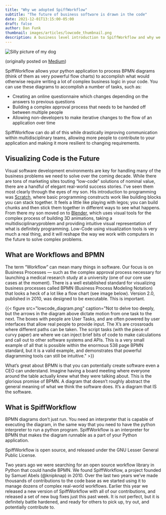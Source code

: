 ```yaml
---
title: "Why we adopted SpiffWorkflow"
subtitle: "The future of business software is drawn in the code"
date: 2021-12-01T13:15:00-05:00
draft: false
author: Dan Funk
thumbnail: images/articles/lowcode_thumbnail.png
description: A business level introduction to SpiffWorkflow and why we adopted this open source platform and are building a suite of tools around it.
---
```


![Silly picture of my dog](lowcode.png)

(originally posted on [Medium](https://medium.com/@danfunk/a-visual-workflow-library-for-python-d19e1387653))

SpiffWorkflow allows your python application to process BPMN diagrams (think of them as very powerful flow charts) to accomplish what would otherwise require writing a lot of complex business logic in your code. You can use these diagrams to accomplish a number of tasks, such as:

* Creating an online questionnaire which changes depending on the answers to previous questions
* Building a complex approval process that needs to be handed off between multiple people
* Allowing non-developers to make iterative changes to the flow of an application over time

SpiffWorkflow can do all of this while drastically improving communication within multidisciplinary teams, allowing more people to contribute to your application and making it more resilient to changing requirements.

## Visualizing Code is the Future

Visual software development environments are key for handling many of the business problems we need to solve over the coming decade. While there are tons of marketing sites touting “low-code” solutions of nominal value, there are a handful of elegant real-world success stories. I’ve seen them most clearly through the eyes of my son. His introduction to programming was [Scratch](https://scratch.mit.edu/), where basic programming constructs work like building blocks you can stack together. It feels a little like playing with legos; you can build chunks and then stick them together in different ways to see what happens. From there my son moved on to [Blender](https://www.blender.org/), which uses visual tools for the complex process of building 3D animations, taking a multidisciplinaryproblem and providing intuitive visual representation of what is definitely programming. Low-Code using visualization tools is very much a real thing, and it will reshape the way we work with computers in the future to solve complex problems.

## What are Workflows and BPMN

The term “Workflow” can mean many things in software. Our focus is on Business Processes — such as the complex approval process necessary for launching a medical research study at a university (one of our core use cases at the moment). There is a well established standard for visualizing business processes called BPMN (Business Process Modeling Notation) that looks a heck of a lot like a flow chart (see image below). Version 2.0, published in 2010, was designed to be executable. This is important.

{{< figure src="lowcode_diagram.png" caption="Not to delve too deeply, but the arrows in the diagram above dictate motion from one task to the next. The boxes with people are User Tasks, and are often powered by user interfaces that allow real people to provide input. The X’s are crossroads where different paths can be taken. The script tasks (with the piece of curvy paper) are where we can inject brief bits of code to make calculations and call out to other software systems and APIs. This is a very small example of all that is possible within the enormous 538 page BPMN standard, but it is a valid example, and demonstrates that powerful diagramming tools can still be intuitive." >}}

What’s great about BPMN is that you can potentially create software even a CEO can understand. Imagine having a board meeting where everyone around the table actually knew what they were talking about. This is the glorious promise of BPMN. A diagram that doesn’t roughly abstract the general meaning of what we think the software does. It’s a diagram that IS the software.

## What is SpiffWorkflow

BPMN diagrams don’t just run. You need an interpreter that is capable of executing the diagram, in the same way that you need to have the python interpreter to run a python program. SpiffWorkflow is an interpreter for BPMN that makes the diagram runnable as a part of your Python application.

SpiffWorkflow is open source, and released under the GNU Lesser General Public License.

Two years ago we were searching for an open source workflow library in Python that could handle BPMN. We found SpiffWorkflow, a project founded by Samuel Abels (@knipknap) in 2010. Over the last two years we’ve made thousands of contributions to the code base as we started using it to manage dozens of complex real-world workflows. Earlier this year we released a new version of SpiffWorkflow with all of our contributions, and released a set of new bug fixes just this past week. It is not perfect, but it is definitely battle hardened, and ready for others to pick up, try out, and potentially contribute to.

